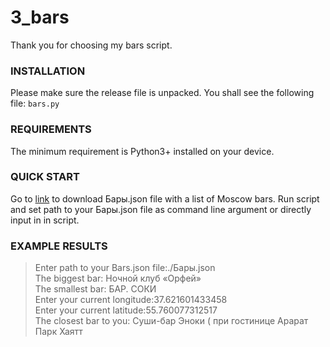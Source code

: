 # 3_bars
Thank you for choosing my bars script.
### INSTALLATION
Please make sure the release file is unpacked. You shall see the following file:
`bars.py`
### REQUIREMENTS
The minimum requirement is Python3+ installed on your device.
### QUICK START
Go to [link](http://data.mos.ru/opendata/export/1796/json/2/1) to download Бары.json file with a list of Moscow bars.
Run script and set path to your Бары.json file as command line argument or directly input in in script.
### EXAMPLE RESULTS
>Enter path to your Bars.json file:./Бары.json  
>The biggest bar:  Ночной клуб «Орфей»  
>The smallest bar:  БАР. СОКИ  
>Enter your current longitude:37.621601433458  
>Enter your current latitude:55.760077312517  
>The closest bar to you: Суши-бар Эноки ( при гостинице Арарат Парк Хаятт
